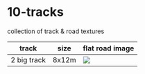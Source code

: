 # 10-tracks
collection of track &amp; road textures

| track       | size  | flat road image                                                                                      |
|-------------|-------|------------------------------------------------------------------------------------------------------|
| 2 big track | 8x12m | ![](https://github.com/connected-autonomous-mobilty/10-tracks/blob/master/images/road_flat_folie.jpg)|
